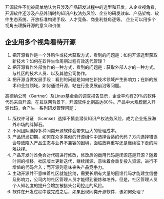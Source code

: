 开源软件不能被简单地认为只涉及产品研发过程中的选型和开发。从企业视角看，开源软件还涉及产品外销时的知识产权法务风险、企业的研发效率、产品架构、软件生态系统、开放标准构建手段、人才竞备、商业利益角逐等。
企业可以用多个视角去理解开源的意义和价值

## 企业用多个视角看待开源
1. 把开源看作是一个外购件或技术获取方式，看到的问题是：如何开源选型获取新技术？如何在软件生命周期过程有效迭代管理？
2. 把开源看作外部协作的一种方式，看到的问题是：获取外部人才的一种方式。与社区的技术人员、以及其他公司协作。
3. 把开源当做发展手段：看到的问题是如何在新技术领域产生影响力；在新的技术和业务领域，如何通过开源，站在行业发展前沿等问题。

高德纳公司（Gartner）及Linux基金会的调查报告显示，企业平均有29%的软件代码来自开源，在互联网背景下，开源软件比例高达80%。产品中大规模嵌入开源代码，会产生一系列研发管理问题：
1. 版权许可证 （license）选择不慎会潜伏知识产权法务风险，成为企业拓展海外市场的绊脚石。
2. 不同团队选择多种同类开源软件会带来巨大的管理成本。
3. 产品研发初期，如何在众多类似的开源组件中选择合适的代码？方向选择错误会导致陷入产品生态与业界不兼容的困境，面临放弃重写还是继续往下走的两难抉择。
4. 产品开发时难免会对代码进行修改，修改后的商用代码是闭源还是开源？随着时间的推移，社区版本更新迭代，继续闭源，意味着会重复投入资源，进行不增值的代码合入；而开源则意味丧失产品竞争力。
5. 主动开源并不意味着社区就能接纳，需要长期有大量的回馈代码才能建立信誉及影响力，公司内的社区管理人员才能得到锻炼和培养。但是，社区管理人员个人知名度的提升会增加被猎头公司挖走的风险。
6. 软件在开发过程中或完成之后，如果出现同类开源软件，该如何处理？

